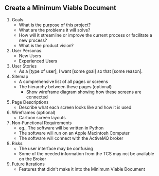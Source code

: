 ## Create a Minimum Viable Document

1. Goals
   - What is the purpose of this project?
   - What are the problems it will solve?
   - How will it streamline or improve the current process or facilitate a new process?
   - What is the product vision?
2. User Personas
   - New Users
   - Experienced Users
3. User Stories
   - As a [type of user], I want [some goal] so that [some reason].
4. Sitemap
   - A comprehensive list of all pages or screens
   - The hierarchy between these pages (optional)
     - Show wireframe diagram showing how these screens are connected
5. Page Descriptions
   - Describe what each screen looks like and how it is used
6. Wireframes (optional)
   - Cartoon screen layouts
7. Non-Functional Requirements
   - eg., The software will be written in Python
   - The software will run on an Apple Macintosh Computer
   - The software will connect with the ActiveMQ broker
8. Risks
   - The user interface may be confusing
   - Some of the needed information from the TCS may not be available on the Broker
9. Future Iterations
   - Features that didn't make it into the Minimum Viable Document
